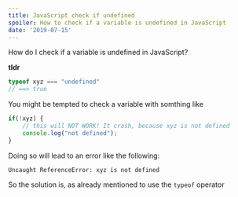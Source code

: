 ```yaml
---
title: JavaScript check if undefined
spoiler: How to check if a variable is undefined in JavaScript
date: '2019-07-15'
---
```

How do I check if a variable is undefined in JavaScript?

**tldr**
```js
typeof xyz === "undefined"
// ==> true
```

You might be tempted to check a variable with somthing like

```js
if(!xyz) {
    // this will NOT WORK! It crash, because xyz is not defined
    console.log("not defined");
}
```
Doing so will lead to an error like the following:

```
Uncaught ReferenceError: xyz is not defined
```

So the solution is, as already mentioned to use the `typeof` operator
